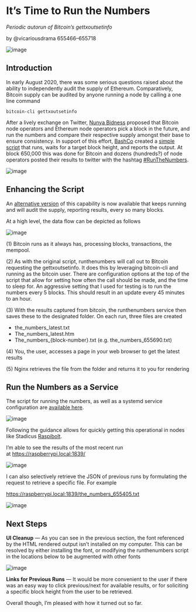 # It’s Time to Run the Numbers
_Periodic autorun of Bitcoin’s gettxoutsetinfo_

by @vicariousdrama
655466–655718

![image](https://user-images.githubusercontent.com/88121568/221383781-6c174cb9-8d20-4930-9345-6cc1eb9bfe7e.png)

## Introduction

In early August 2020, there was some serious questions raised about the ability to independently audit the supply of Ethereum. Comparatively, Bitcoin supply can be audited by anyone running a node by calling a one line command 

```shell
bitcoin-cli gettxoutsetinfo
```

After a lively exchange on Twitter, [Nunya Bidness](https://twitter.com/bennd77) proposed that Bitcoin node operators and Ethereum node operators pick a block in the future, and run the numbers and compare their respective supply amongst their base to ensure consistency. In support of this effort, [BashCo](https://twitter.com/bashco_) created a [simple script](https://github.com/BashCo/RunTheNumbers) that runs, waits for a target block height, and reports the output. At block 650,000 this was done for Bitcoin and dozens (hundreds?) of node operators posted their results to twitter with the hashtag [#RunTheNumbers](https://twitter.com/search?q=%23RunTheNumbers&src=typed_query).

![image](https://user-images.githubusercontent.com/88121568/221383820-111c9e3a-0d7c-4fa6-8e38-c8e1ef27787b.png)

## Enhancing the Script

An [alternative version](https://github.com/vicariousdrama/runthenumbers) of this capability is now available that keeps running and will audit the supply, reporting results, every so many blocks.

At a high level, the data flow can be depicted as follows

![image](https://user-images.githubusercontent.com/88121568/221383844-0ac9b582-d88c-44a4-9dc3-c42688ca32db.png)

(1) Bitcoin runs as it always has, processing blocks, transactions, the mempool.

(2) As with the original script, runthenumbers will call out to Bitcoin requesting the gettxoutsetinfo. It does this by leveraging bitcoin-cli and running as the bitcoin user.
There are configuration options at the top of the script that allow for setting how often the call should be made, and the time to sleep for. An aggressive setting that I used for testing is to run the numbers every 5 blocks. This should result in an update every 45 minutes to an hour.

(3) With the results captured from bitcoin, the runthenumbers service then saves these to the designated folder. On each run, three files are created

- the_numbers_latest.txt
- The_numbers_latest.htm
- The_numbers_{block-number}.txt (e.g. the_numbers_655690.txt)
 
(4) You, the user, accesses a page in your web browser to get the latest results

(5) Nginx retrieves the file from the folder and returns it to you for rendering

## Run the Numbers as a Service

The script for running the numbers, as well as a systemd service configuration are [available here](https://github.com/vicariousdrama/runthenumbers).

![image](https://user-images.githubusercontent.com/88121568/221383868-4e7c0ac6-8c4d-4902-82d1-a29e8d003dd1.png)

Following the guidance allows for quickly getting this operational in nodes like Stadicus [Raspibolt](https://raspibolt.org).

I’m able to see the results of the most recent run at https://raspberrypi.local:1839/

![image](https://user-images.githubusercontent.com/88121568/221383881-5796ac7a-f3c4-4f77-a744-6b847f56c8d7.png)

I can also selectively retrieve the JSON of previous runs by formulating the request to retrieve a specific file. For example

https://raspberrypi.local:1839/the_numbers_655405.txt

![image](https://user-images.githubusercontent.com/88121568/221383891-a16da688-6d07-4e17-9836-a02f7def21b7.png)

## Next Steps

__UI Cleanup__ — As you can see in the previous section, the font referenced by the HTML rendered output isn’t installed on my computer. This can be resolved by either installing the font, or modifying the runthenumbers script in the locations below to be augmented with other fonts

![image](https://user-images.githubusercontent.com/88121568/221383899-debaa966-b0c7-41d3-b750-13014f02a020.png)

__Links for Previous Runs__ — It would be more convenient to the user if there was an easy way to click previous/next for available results, or for soliciting a specific block height from the user to be retrieved.

Overall though, I’m pleased with how it turned out so far.
